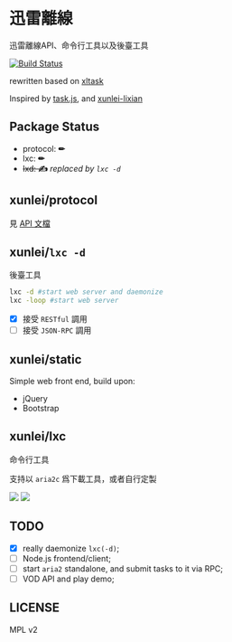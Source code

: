 # 迅雷離線

迅雷離線API、命令行工具以及後臺工具

[![Build Status](https://travis-ci.org/matzoe/xunlei.png?branch=master)](https://travis-ci.org/matzoe/xunlei)

rewritten based on [xltask](https://github.com/zyxar/xltask)

Inspired by [task.js](http://cloud.vip.xunlei.com/190/js/task.js?269), and [xunlei-lixian](https://github.com/iambus/xunlei-lixian)

## Package Status

- protocol:  **✏**
- lxc:  **✏**
- <del>lxd:  **✍**</del> *replaced by `lxc -d`*

## xunlei/protocol

見 [API 文檔](https://godoc.org/github.com/matzoe/xunlei/protocol)

## xunlei/`lxc -d`

後臺工具

```bash
lxc -d #start web server and daemonize
lxc -loop #start web server
```

- [x] 接受 `RESTful` 調用
- [ ] 接受 `JSON-RPC` 調用

## xunlei/static

Simple web front end, build upon:

  - jQuery
  - Bootstrap

## xunlei/lxc

命令行工具

支持以 `aria2c` 爲下載工具，或者自行定製

![](http://farm4.staticflickr.com/3697/10421561225_aa3ea3f4e5_c.jpg)
![](http://farm6.staticflickr.com/5530/10461504605_8dc2b2737b_c.jpg)

## TODO

- [x] really daemonize `lxc(-d)`;
- [ ] Node.js frontend/client;
- [ ] start `aria2` standalone, and submit tasks to it via RPC;
- [ ] VOD API and play demo;

## LICENSE

MPL v2
